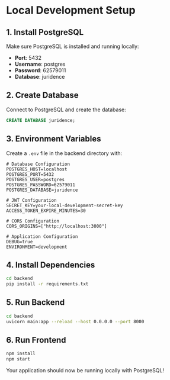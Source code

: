 # Local Development Setup

## 1. Install PostgreSQL

Make sure PostgreSQL is installed and running locally:
- **Port**: 5432
- **Username**: postgres
- **Password**: 62579011
- **Database**: juridence

## 2. Create Database

Connect to PostgreSQL and create the database:

```sql
CREATE DATABASE juridence;
```

## 3. Environment Variables

Create a `.env` file in the backend directory with:

```env
# Database Configuration
POSTGRES_HOST=localhost
POSTGRES_PORT=5432
POSTGRES_USER=postgres
POSTGRES_PASSWORD=62579011
POSTGRES_DATABASE=juridence

# JWT Configuration
SECRET_KEY=your-local-development-secret-key
ACCESS_TOKEN_EXPIRE_MINUTES=30

# CORS Configuration
CORS_ORIGINS=["http://localhost:3000"]

# Application Configuration
DEBUG=true
ENVIRONMENT=development
```

## 4. Install Dependencies

```bash
cd backend
pip install -r requirements.txt
```

## 5. Run Backend

```bash
cd backend
uvicorn main:app --reload --host 0.0.0.0 --port 8000
```

## 6. Run Frontend

```bash
npm install
npm start
```

Your application should now be running locally with PostgreSQL!
